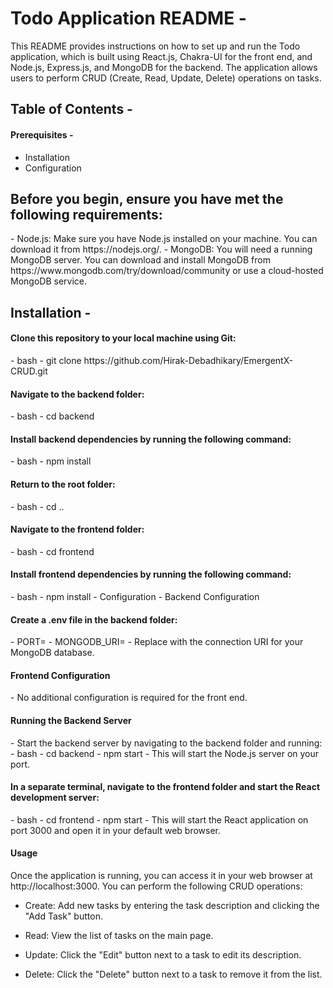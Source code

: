 <h1>Todo Application README -</h1> 
This README provides instructions on how to set up and run the Todo application, which is built using React.js, Chakra-UI for the front end, and Node.js, Express.js, and MongoDB for the backend. The application allows users to perform CRUD (Create, Read, Update, Delete) operations on tasks.

<h2>Table of Contents -</h2> 
<h4>Prerequisites -</h4> 

- Installation
- Configuration

<h2>Before you begin, ensure you have met the following requirements:</h2>  
- Node.js: Make sure you have Node.js installed on your machine. You can download it from https://nodejs.org/.
- MongoDB: You will need a running MongoDB server. You can download and install MongoDB from https://www.mongodb.com/try/download/community or use a cloud-hosted MongoDB service.

<h2>Installation -</h2>

<h4>Clone this repository to your local machine using Git:</h4>
- bash
- git clone https://github.com/Hirak-Debadhikary/EmergentX-CRUD.git

<h4>Navigate to the backend folder:</h4>
- bash
- cd backend

<h4>Install backend dependencies by running the following command:</h4>
- bash
- npm install

<h4>Return to the root folder:</h4>
- bash
- cd ..

<h4>Navigate to the frontend folder:</h4>
- bash
- cd frontend

<h4>Install frontend dependencies by running the following command:</h4>
- bash
- npm install
- Configuration
- Backend Configuration

<h4>Create a .env file in the backend folder:</h4>
- PORT=<Your-Port>
- MONGODB_URI=<Your-Mongodb-Uri>
- Replace <your-mongodb-uri> with the connection URI for your MongoDB database.

<h4>Frontend Configuration</h4>
- No additional configuration is required for the front end.

<h4>Running the Backend Server</h4>
- Start the backend server by navigating to the backend folder and running:
- bash
- cd backend
- npm start
- This will start the Node.js server on your port.

<h4>In a separate terminal, navigate to the frontend folder and start the React development server:</h4>
- bash
- cd frontend
- npm start
- This will start the React application on port 3000 and open it in your default web browser.

<h4>Usage</h4>
Once the application is running, you can access it in your web browser at http://localhost:3000. You can perform the following CRUD operations:

- Create: Add new tasks by entering the task description and clicking the "Add Task" button.

- Read: View the list of tasks on the main page.

- Update: Click the "Edit" button next to a task to edit its description.

- Delete: Click the "Delete" button next to a task to remove it from the list.
